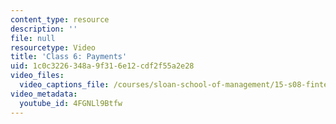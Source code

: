 ```yaml
---
content_type: resource
description: ''
file: null
resourcetype: Video
title: 'Class 6: Payments'
uid: 1c0c3226-348a-9f31-6e12-cdf2f55a2e28
video_files:
  video_captions_file: /courses/sloan-school-of-management/15-s08-fintech-shaping-the-financial-world-spring-2020/class-6-payments/class-6-payments/4FGNLl9Btfw.vtt
video_metadata:
  youtube_id: 4FGNLl9Btfw
---
```

